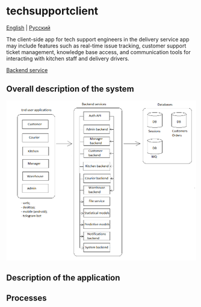 # techsupportclient

[English](techsupportclient.md) | [Русский](techsupportclient.ru.md)

The client-side app for tech support engineers in the delivery service app may include features such as real-time issue tracking, customer support ticket management, knowledge base access, and communication tools for interacting with kitchen staff and delivery drivers.

[Backend service](../backend/techsupportbackend.md)

## Overall description of the system 

![system_overall](../img/system_overall.png)

## Description of the application

## Processes 
